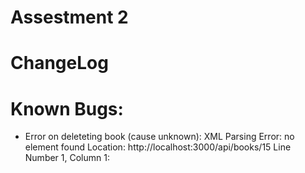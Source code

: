 # Assestment 2

# ChangeLog

# Known Bugs:

 - Error on deleteting book (cause unknown): XML Parsing Error: no element found Location: http://localhost:3000/api/books/15 Line Number 1, Column 1:
